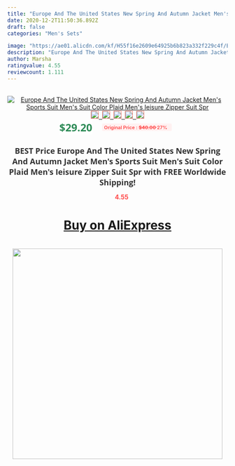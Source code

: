 ```yaml
---
title: "Europe And The United States New Spring And Autumn Jacket Men's Sports Suit Men's Suit Color Plaid Men's Ieisure Zipper Suit Spr"
date: 2020-12-2T11:50:36.892Z
draft: false
categories: "Men's Sets"

image: "https://ae01.alicdn.com/kf/H55f16e2609e64925b6b823a332f229c4f/Europe-And-The-United-States-New-Spring-And-Autumn-Jacket-Men-s-Sports-Suit-Men-s.jpg"
description: "Europe And The United States New Spring And Autumn Jacket Men's Sports Suit Men's Suit Color Plaid Men's Ieisure Zipper Suit Spr"
author: Marsha
ratingvalue: 4.55
reviewcount: 1.111
---
```

<br>
<div style="text-align: center;">
<a href="https://s.click.aliexpress.com/e/_AOTnA9" target="_blank" rel="nofollow noopener noreferrer"><img alt="Europe And The United States New Spring And Autumn Jacket Men's Sports Suit Men's Suit Color Plaid Men's Ieisure Zipper Suit Spr" class="magnifier-image" src="https://ae01.alicdn.com/kf/H55f16e2609e64925b6b823a332f229c4f/Europe-And-The-United-States-New-Spring-And-Autumn-Jacket-Men-s-Sports-Suit-Men-s.jpg_640x640.jpg">
<br>
<img style="border:1px solid salmon" src="https://ae01.alicdn.com/kf/H55f16e2609e64925b6b823a332f229c4f/Europe-And-The-United-States-New-Spring-And-Autumn-Jacket-Men-s-Sports-Suit-Men-s.jpg_120x120.jpg">&nbsp;&nbsp;<img style="border:1px solid salmon" src="https://ae01.alicdn.com/kf/Ha7e54be872764c4e90dba2de7b7ffce3x/Europe-And-The-United-States-New-Spring-And-Autumn-Jacket-Men-s-Sports-Suit-Men-s.jpg_120x120.jpg">&nbsp;&nbsp;<img style="border:1px solid salmon" src="https://ae01.alicdn.com/kf/Hb9bb5a0513d04c49bfe6440ca69d33f91/Europe-And-The-United-States-New-Spring-And-Autumn-Jacket-Men-s-Sports-Suit-Men-s.jpg_120x120.jpg">&nbsp;&nbsp;<img style="border:1px solid salmon" src="https://ae01.alicdn.com/kf/Ha175fe1c3407419793d5e802e8513511b/Europe-And-The-United-States-New-Spring-And-Autumn-Jacket-Men-s-Sports-Suit-Men-s.jpg_120x120.jpg">&nbsp;&nbsp;<img style="border:1px solid salmon" src="https://ae01.alicdn.com/kf/He3598f4995804240a3eff479562e92e4o/Europe-And-The-United-States-New-Spring-And-Autumn-Jacket-Men-s-Sports-Suit-Men-s.jpg_120x120.jpg"></a></div><br0>
<div style="text-align: center;"><span style="background-color: white; border: 0px; box-sizing: border-box; color: seagreen; display: inline-block; font-family: &quot;open sans&quot; , &quot;arial&quot; , &quot;helvetica&quot; , sans-serif , &quot;heiti&quot;; font-size: 24px; font-stretch: inherit; font-weight: 700; line-height: inherit; margin: 0px 10px 0px 0px; padding: 0px; vertical-align: middle;">$29.20 </span>
<span style="background: rgb(255 , 241 , 241); border-radius: 3px; border: 0px; box-sizing: border-box; color: #ff4747; display: inline-block; font-family: inherit; font-size: 12px; font-stretch: inherit; font-style: inherit; font-variant: inherit; font-weight: 600; line-height: inherit; margin: 0px; padding: 2px 5px; transform: scale(0.9); vertical-align: middle;">Original Price : <b style="text-decoration: line-through;">$40.00 </b> 27%&nbsp;&nbsp;</span></div>
<h1 style="color: #333333; display: inline-block; font-family: &quot;open sans&quot; , &quot;arial&quot; , &quot;helvetica&quot; , sans-serif , &quot;heiti&quot;; font-size: 18px; font-stretch: inherit; font-weight: 700; text-align: center;">BEST Price Europe And The United States New Spring And Autumn Jacket Men's Sports Suit Men's Suit Color Plaid Men's Ieisure Zipper Suit Spr with FREE Worldwide Shipping!</h1>
<div style="color: #ff4747; text-align: center;">
<img src="https://4.bp.blogspot.com/-M0ZcTcb-5uY/XleCXlxnR4I/AAAAAAAAAEc/OrjgMkXV1oMQFaCRZj5HQwOCBcu3w1FegCPcBGAYYCw/s1600/star.png" style="height: 15px;">&nbsp;<b>4.55</b></div>
<div class="button_cont" align="center"><a class="buynow_a" href="https://s.click.aliexpress.com/e/_AOTnA9" target="_blank" rel="nofollow noopener noreferrer"><H1>Buy on AliExpress</H1></a></div><br>
<div class="separator" style="clear: both; text-align: center;">
<img src="https://lh3.googleusercontent.com/-pTy5HemUv9M/XlePHvY0dAI/AAAAAAAAAE4/0nX5iRUoIWY8eMW9Dpxeirr157OZliDIgCLcBGAsYHQ/s1600/badge.gif" width="480">
</div>
